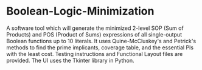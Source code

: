 # Boolean-Logic-Minimization
A software tool which will generate the minimized 2-level SOP (Sum of Products) and POS (Product of Sums) expressions of all single-output Boolean functions up to 10 literals. It uses Quine-McCluskey's and Petrick's methods to find the prime implicants, coverage table, and the essential PIs with the least cost. Testing instructions and Functional Layout files are provided. The UI uses the Tkinter library in Python.
